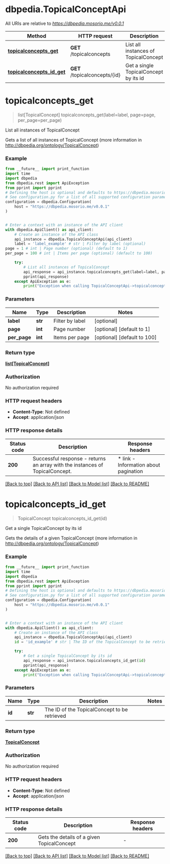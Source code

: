 # dbpedia.TopicalConceptApi

All URIs are relative to *https://dbpedia.mosorio.me/v0.0.1*

Method | HTTP request | Description
------------- | ------------- | -------------
[**topicalconcepts_get**](TopicalConceptApi.md#topicalconcepts_get) | **GET** /topicalconcepts | List all instances of TopicalConcept
[**topicalconcepts_id_get**](TopicalConceptApi.md#topicalconcepts_id_get) | **GET** /topicalconcepts/{id} | Get a single TopicalConcept by its id


# **topicalconcepts_get**
> list[TopicalConcept] topicalconcepts_get(label=label, page=page, per_page=per_page)

List all instances of TopicalConcept

Gets a list of all instances of TopicalConcept (more information in http://dbpedia.org/ontology/TopicalConcept)

### Example

```python
from __future__ import print_function
import time
import dbpedia
from dbpedia.rest import ApiException
from pprint import pprint
# Defining the host is optional and defaults to https://dbpedia.mosorio.me/v0.0.1
# See configuration.py for a list of all supported configuration parameters.
configuration = dbpedia.Configuration(
    host = "https://dbpedia.mosorio.me/v0.0.1"
)


# Enter a context with an instance of the API client
with dbpedia.ApiClient() as api_client:
    # Create an instance of the API class
    api_instance = dbpedia.TopicalConceptApi(api_client)
    label = 'label_example' # str | Filter by label (optional)
page = 1 # int | Page number (optional) (default to 1)
per_page = 100 # int | Items per page (optional) (default to 100)

    try:
        # List all instances of TopicalConcept
        api_response = api_instance.topicalconcepts_get(label=label, page=page, per_page=per_page)
        pprint(api_response)
    except ApiException as e:
        print("Exception when calling TopicalConceptApi->topicalconcepts_get: %s\n" % e)
```

### Parameters

Name | Type | Description  | Notes
------------- | ------------- | ------------- | -------------
 **label** | **str**| Filter by label | [optional] 
 **page** | **int**| Page number | [optional] [default to 1]
 **per_page** | **int**| Items per page | [optional] [default to 100]

### Return type

[**list[TopicalConcept]**](TopicalConcept.md)

### Authorization

No authorization required

### HTTP request headers

 - **Content-Type**: Not defined
 - **Accept**: application/json

### HTTP response details
| Status code | Description | Response headers |
|-------------|-------------|------------------|
**200** | Successful response - returns an array with the instances of TopicalConcept. |  * link - Information about pagination <br>  |

[[Back to top]](#) [[Back to API list]](../README.md#documentation-for-api-endpoints) [[Back to Model list]](../README.md#documentation-for-models) [[Back to README]](../README.md)

# **topicalconcepts_id_get**
> TopicalConcept topicalconcepts_id_get(id)

Get a single TopicalConcept by its id

Gets the details of a given TopicalConcept (more information in http://dbpedia.org/ontology/TopicalConcept)

### Example

```python
from __future__ import print_function
import time
import dbpedia
from dbpedia.rest import ApiException
from pprint import pprint
# Defining the host is optional and defaults to https://dbpedia.mosorio.me/v0.0.1
# See configuration.py for a list of all supported configuration parameters.
configuration = dbpedia.Configuration(
    host = "https://dbpedia.mosorio.me/v0.0.1"
)


# Enter a context with an instance of the API client
with dbpedia.ApiClient() as api_client:
    # Create an instance of the API class
    api_instance = dbpedia.TopicalConceptApi(api_client)
    id = 'id_example' # str | The ID of the TopicalConcept to be retrieved

    try:
        # Get a single TopicalConcept by its id
        api_response = api_instance.topicalconcepts_id_get(id)
        pprint(api_response)
    except ApiException as e:
        print("Exception when calling TopicalConceptApi->topicalconcepts_id_get: %s\n" % e)
```

### Parameters

Name | Type | Description  | Notes
------------- | ------------- | ------------- | -------------
 **id** | **str**| The ID of the TopicalConcept to be retrieved | 

### Return type

[**TopicalConcept**](TopicalConcept.md)

### Authorization

No authorization required

### HTTP request headers

 - **Content-Type**: Not defined
 - **Accept**: application/json

### HTTP response details
| Status code | Description | Response headers |
|-------------|-------------|------------------|
**200** | Gets the details of a given TopicalConcept |  -  |

[[Back to top]](#) [[Back to API list]](../README.md#documentation-for-api-endpoints) [[Back to Model list]](../README.md#documentation-for-models) [[Back to README]](../README.md)

